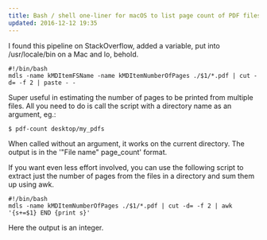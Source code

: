 ```yaml
---
title: Bash / shell one-liner for macOS to list page count of PDF files in a directory
updated: 2016-12-12 19:35
---
```

I found this pipeline on StackOverflow, added a variable, put into /usr/locale/bin on a Mac and lo, behold.

```
#!/bin/bash
mdls -name kMDItemFSName -name kMDItemNumberOfPages ./$1/*.pdf | cut -d= -f 2 | paste - -
```

Super useful in estimating the number of pages to be printed from multiple files. All you need to do is call the script with a directory name as an argument, eg.:

```
$ pdf-count desktop/my_pdfs
```

When called without an argument, it works on the current directory. The output is in the '"File name"   page_count' format.

If you want even less effort involved, you can use the following script to extract just the number of pages from the files in a directory and sum them up using awk.

```
#!/bin/bash
mdls -name kMDItemNumberOfPages ./$1/*.pdf | cut -d= -f 2 | awk '{s+=$1} END {print s}'
```

Here the output is an integer.
